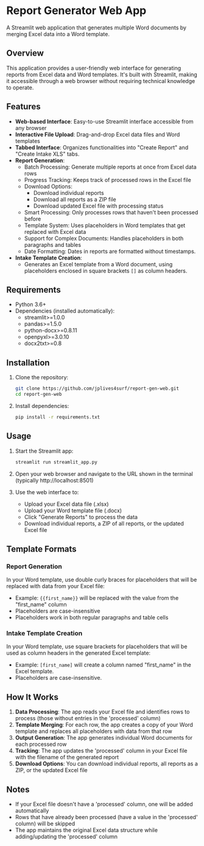 # Report Generator Web App

A Streamlit web application that generates multiple Word documents by merging Excel data into a Word template.

## Overview

This application provides a user-friendly web interface for generating reports from Excel data and Word templates. It's built with Streamlit, making it accessible through a web browser without requiring technical knowledge to operate.

## Features

- **Web-based Interface**: Easy-to-use Streamlit interface accessible from any browser
- **Interactive File Upload**: Drag-and-drop Excel data files and Word templates
- **Tabbed Interface**: Organizes functionalities into "Create Report" and "Create Intake XLS" tabs.
- **Report Generation**:
  - Batch Processing: Generate multiple reports at once from Excel data rows
  - Progress Tracking: Keeps track of processed rows in the Excel file
  - Download Options:
    - Download individual reports
    - Download all reports as a ZIP file
    - Download updated Excel file with processing status
  - Smart Processing: Only processes rows that haven't been processed before
  - Template System: Uses placeholders in Word templates that get replaced with Excel data
  - Support for Complex Documents: Handles placeholders in both paragraphs and tables
  - Date Formatting: Dates in reports are formatted without timestamps.
- **Intake Template Creation**:
  - Generates an Excel template from a Word document, using placeholders enclosed in square brackets `[]` as column headers.

## Requirements

- Python 3.6+
- Dependencies (installed automatically):
  - streamlit>=1.0.0
  - pandas>=1.5.0
  - python-docx>=0.8.11
  - openpyxl>=3.0.10
  - docx2txt>=0.8

## Installation

1. Clone the repository:
   ```bash
   git clone https://github.com/jplives4surf/report-gen-web.git
   cd report-gen-web
   ```

2. Install dependencies:
   ```bash
   pip install -r requirements.txt
   ```

## Usage

1. Start the Streamlit app:
   ```bash
   streamlit run streamlit_app.py
   ```

2. Open your web browser and navigate to the URL shown in the terminal (typically http://localhost:8501)

3. Use the web interface to:
   - Upload your Excel data file (.xlsx)
   - Upload your Word template file (.docx)
   - Click "Generate Reports" to process the data
   - Download individual reports, a ZIP of all reports, or the updated Excel file

## Template Formats

### Report Generation
In your Word template, use double curly braces for placeholders that will be replaced with data from your Excel file:

- Example: `{{first_name}}` will be replaced with the value from the "first_name" column
- Placeholders are case-insensitive
- Placeholders work in both regular paragraphs and table cells

### Intake Template Creation

In your Word template, use square brackets for placeholders that will be used as column headers in the generated Excel template:

- Example: `[first_name]` will create a column named "first_name" in the Excel template.
- Placeholders are case-insensitive.

## How It Works

1. **Data Processing**: The app reads your Excel file and identifies rows to process (those without entries in the 'processed' column)
2. **Template Merging**: For each row, the app creates a copy of your Word template and replaces all placeholders with data from that row
3. **Output Generation**: The app generates individual Word documents for each processed row
4. **Tracking**: The app updates the 'processed' column in your Excel file with the filename of the generated report
5. **Download Options**: You can download individual reports, all reports as a ZIP, or the updated Excel file

## Notes

- If your Excel file doesn't have a 'processed' column, one will be added automatically
- Rows that have already been processed (have a value in the 'processed' column) will be skipped
- The app maintains the original Excel data structure while adding/updating the 'processed' column
